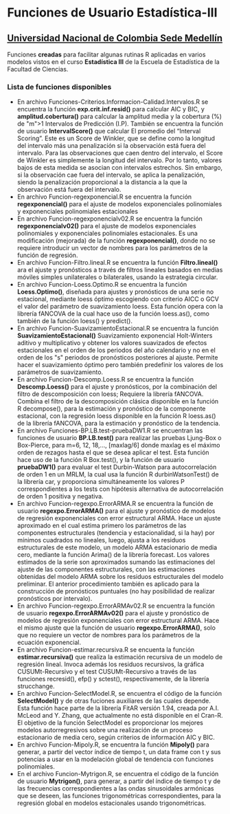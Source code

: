 # Funciones de Usuario Estadística-III 
## [Universidad Nacional de Colombia Sede Medellín](https://medellin.unal.edu.co/)
Funciones **creadas** para facilitar algunas rutinas R aplicadas en varios modelos vistos en el curso **Estadística III** de la Escuela de Estadística de la Facultad de Ciencias.
### Lista de funciones disponibles
* En archivo Funciones-Criterios.Informacion-Calidad.Intervalos.R se encuentra la función **exp.crit.inf.resid()** para calcular AIC y BIC, y **amplitud.cobertura()** para calcular la amplitud media y la cobertura (%) de "m">1 Intervalos de Predicción (I.P). También se encuentra la función de usuario **IntervalScore()** que calcular El promedio del “Interval Scoring”. Este es un Score de Winkler, que se define como la longitud del intervalo más una penalización si la observación está fuera del intervalo. Para las observaciones que caen dentro del intervalo, el Score de Winkler es simplemente la longitud del intervalo. Por lo tanto, valores bajos de esta medida se asocian con intervalos estrechos. Sin embargo, si la observación cae fuera del intervalo, se aplica la penalización, siendo la penalización proporcional a la distancia a la que la observación está fuera del intervalo.
* En archivo Funcion-regexponencial.R se encuentra la función **regexponencial()** para el ajuste de modelos exponenciales polinomiales y exponenciales polinomiales estacionales
* En archivo Funcion-regexponencialv02.R se encuentra la función **regexponencialv02()** para el ajuste de modelos exponenciales polinomiales y exponenciales polinomiales estacionales. Es una modificación (mejorada) de la función **regexponencial()**, donde no se requiere introducir un vector de nombres para los parámetros de la función de regresión.
* En archivo Funcion-Filtro.lineal.R se encuentra la función **Filtro.lineal()** ara el ajuste y pronósticos a través de filtros lineales basados en medias móviles simples unilaterales o bilaterales, usando la estrategia circular.
* En archivo Funcion-Loess.Optimo.R se encuentra la función **Loess.Optimo()**, diseñada para ajustes y pronósticos de una serie no estacional, mediante loess óptimo escogiendo con criterio AICC o GCV el valor del parámetro de suavizamiento loess. Esta función opera con la librería fANCOVA de la cual hace uso de la función loess.as(), como también de la función loess() y predict().
* En archivo Funcion-SuavizamientoEstacional.R se encuentra la función **SuavizamientoEstacional()** Suavizamiento exponencial Holt-Winters aditivo y multiplicativo y obtener los valores suavizados de efectos estacionales en el orden de los periodos del año calendario y no en el orden de los "s" periodos de pronósticos posteriores al ajuste. Permite hacer el suavizamiento óptimo pero también predefinir los valores de los parámetros de suavizamiento. 
* En archivo Funcion-Descomp.Loess.R se encuentra la función **Descomp.Loess()** para el ajuste y pronósticos, por la combinación del filtro de descomposición con loess; Requiere la librería fANCOVA. Combina el filtro de la descomposición clásica disponible en la función R decompose(), para la estimación y pronóstico de la componente estacional, con la  regresión loess disponible en la función R loess.as() de la librería fANCOVA, para la estimación y pronóstico de la tendencia. 
* En archivo Funciones-BP.LB.test-pruebaDW1.R se encuentran las funciones de usuario **BP.LB.test()** para realizar las pruebas Ljung-Box o Box-Pierce, para m=6, 12, 18,..., [maxlag/6] donde maxlag es el máximo orden de rezagos hasta el que se desea aplicar el test. Esta función hace uso de la función R Box.test(), y la función de usuario **pruebaDW1()** para evaluar el test Durbin-Watson para autocorrelación de orden 1 en un MRLM, la cual usa la función R durbinWatsonTest() de la librería car, y proporciona simultáneamente los valores P correspondientes a los tests con hipótesis alternativa de autocorrelación de orden 1 positiva y negativa.
* En archivo Funcion-regexpo.ErrorARMA.R se encuentra la función de usuario **regexpo.ErrorARMA()** para el ajuste y pronóstico de modelos de regresión exponenciales con error estructural ARMA. Hace un ajuste aproximado en el cual estima primero los parámetros de las componentes estructurales (tendencia y estacionalidad, si la hay) por mínimos cuadrados no lineales, luego, ajusta a los residuos estructurales de este modelo, un modelo ARMA estacionario de media cero, mediante la función Arima() de la librería forecast. Los valores estimados de la serie son aproximados sumando las estimaciones del ajuste de las componentes estructurales, con las estimaciones obtenidas del modelo ARMA sobre los residuos estructurales del modelo preliminar. El anterior procedimiento también es aplicado para la  construcción de pronósticos puntuales (no hay posibilidad de realizar pronósticos por intervalo).
* En archivo Funcion-regexpo.ErrorARMAv02.R se encuentra la función de usuario **regexpo.ErrorARMAv02()** para el ajuste y pronóstico de modelos de regresión exponenciales con error estructural ARMA. Hace el mismo ajuste que la función de usuario **regexpo.ErrorARMA()**, solo que no requiere un vector de nombres para los parámetros de la ecuación exponencial.
* En archivo Funcion-estimar.recursiva.R se encuenta la función **estimar.recursiva()** que realiza la estimación recursiva de un modelo de regresión lineal. Invoca además los residuos recursivos, la gráfica CUSUMt-Recursivo y el test CUSUMt-Recursivo a través de las funciones recresid(), efp() y sctest(), respectivamente, de la librería strucchange.
* En archivo Funcion-SelectModel.R, se encuentra el código de la función **SelectModel()** y de otras fuciones auxiliares de las cuales depende. Esta función hace parte de la librería FitAR versión 1.94, creada por A.I. McLeod and Y. Zhang, que actualmente no está disponible en el Cran-R. El objetivo de la función SelectModel es proporcionar los mejores modelos autorregresivos sobre una realización de un proceso estacionario de media cero, según criterios de información AIC y BIC.
* En archivo Funcion-Mipoly.R, se encuentra la función **Mipoly()** para generar, a partir del vector índice de tiempo t, un data frame con t y sus potencias a usar en la modelación global de tendencia con funciones polinomiales.
* En el archivo Funcion-Mytrigon.R, se encuentra el código de la función de usuario **Mytrigon()**, para generar, a partir del índice de tiempo t y de las frecuencias correspondientes a las ondas sinusoidales armónicas que se deseen, las funciones trigonométricas correspondientes, para la regresión global en modelos estacionales usando trigonométricas.
